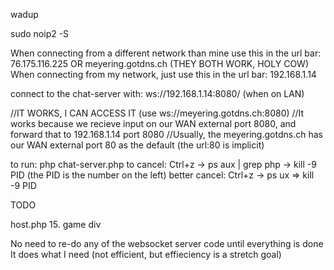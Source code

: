 wadup

sudo noip2 -S

When connecting from a different network than mine use this in the url bar: 76.175.116.225 OR meyering.gotdns.ch (THEY BOTH WORK, HOLY COW)
When connecting from my network, just use this in the url bar: 192.168.1.14

connect to the chat-server with: ws://192.168.1.14:8080/ (when on LAN)


//IT WORKS, I CAN ACCESS IT (use ws://meyering.gotdns.ch:8080)
//It works because we recieve input on our WAN external port 8080, and forward that to 192.168.1.14 port 8080
//Usually, the meyering.gotdns.ch has our WAN external port 80 as the default (the url:80 is implicit)


to run: php chat-server.php
to cancel: Ctrl+z -> ps aux | grep php -> kill -9 PID (the PID is the number on the left)
better cancel: Ctrl+z -> ps ux  => kill -9 PID


TODO

host.php
15. game div


No need to re-do any of the websocket server code until everything is done
It does what I need (not efficient, but effieciency is a stretch goal)